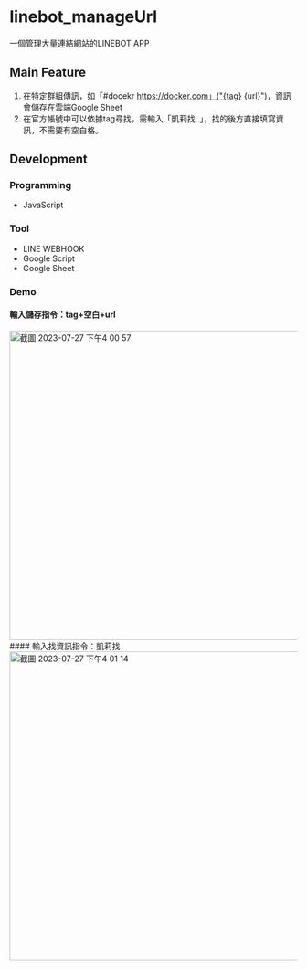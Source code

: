 # linebot_manageUrl
一個管理大量連結網站的LINEBOT APP

## Main Feature
1. 在特定群組傳訊，如「#docekr https://docker.com」("{tag} {url}")，資訊會儲存在雲端Google Sheet
2. 在官方帳號中可以依據tag尋找，需輸入「凱莉找..」，找的後方直接填寫資訊，不需要有空白格。

## Development

### Programming 
- JavaScript
  
### Tool 
- LINE WEBHOOK
- Google Script
- Google Sheet

### Demo 
#### 輸入儲存指令：tag+空白+url
<img width="542" alt="截圖 2023-07-27 下午4 00 57" src="https://github.com/SiaoChi/linebot_manageUrl/assets/98171354/df67f253-f56b-4134-ad23-4f4b70102f8c">
#### 輸入找資訊指令：凱莉找
<img width="541" alt="截圖 2023-07-27 下午4 01 14" src="https://github.com/SiaoChi/linebot_manageUrl/assets/98171354/c66dc101-207e-4072-b42e-2ec0d7ad3170">


